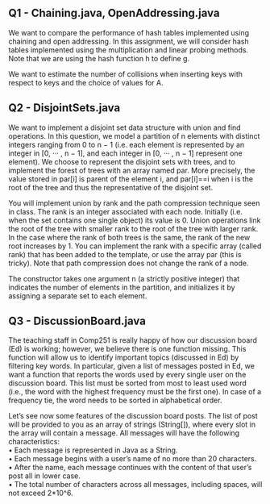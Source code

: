 ## Q1 - Chaining.java, OpenAddressing.java

We want to compare the performance of hash tables implemented using chaining and open addressing. In this assignment, we will consider hash tables implemented using the multiplication and linear probing methods. Note that we are using the hash function h to define g.

We want to estimate the number of collisions when inserting keys with respect to keys and the choice of values for A.

## Q2 - DisjointSets.java

We want to implement a disjoint set data structure with union and find operations. In this question, we model a partition of n elements with distinct integers ranging from 0 to n − 1 (i.e. each element is represented by an integer in [0, ··· , n − 1], and each integer in [0, ··· , n − 1] represent one element). We choose to represent the disjoint sets with trees, and to implement the forest of trees with an array named par. More precisely, the value stored in par[i] is parent of the element i, and par[i]==i when i is the root of the tree and thus the representative of the disjoint set.

You will implement union by rank and the path compression technique seen in class. The rank is an integer associated with each node. Initially (i.e. when the set contains one single object) its value is 0. Union operations link the root of the tree with smaller rank to the root of the tree with larger rank. In the case where the rank of both trees is the same, the rank of the new root increases by 1. You can implement the rank with a specific array (called rank) that has been added to the template, or use the array par (this is tricky). Note that path compression does not change the rank of a node.

The constructor takes one argument n (a strictly positive integer) that indicates the number of elements in the partition, and initializes it by assigning a separate set to each element.

## Q3 - DiscussionBoard.java

The teaching staff in Comp251 is really happy of how our discussion board (Ed) is working; however, we believe there is one function missing. This function will allow us to identify important topics (discussed in Ed) by filtering key words. In particular, given a list of messages posted in Ed, we want a function that reports the words used by every single user on the discussion board. This list must be sorted from most to least used word (i.e., the word with the highest frequency must be the first one). In case of a frequency tie, the word needs to be sorted in alphabetical order.

Let’s see now some features of the discussion board posts. The list of post will be provided to you as an array of strings (String[]), where every slot in the array will contain a message. All
messages will have the following characteristics:\
• Each message is represented in Java as a String.\
• Each message begins with a user’s name of no more than 20 characters.\
• After the name, each message continues with the content of that user’s post all in lower case.\
• The total number of characters across all messages, including spaces, will not exceed 2*10^6.
